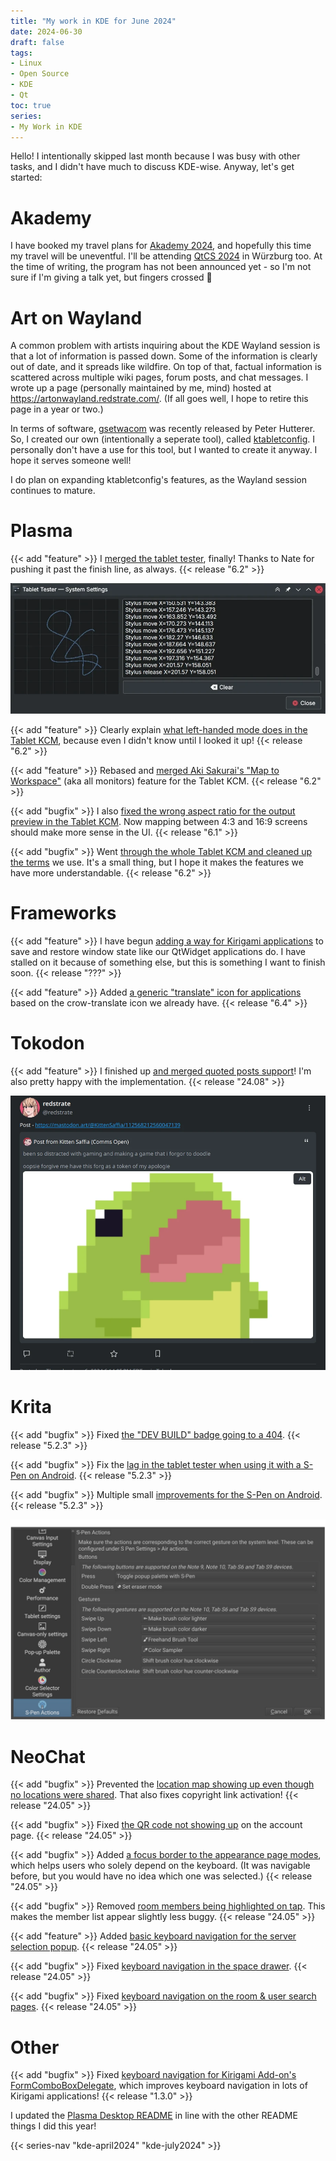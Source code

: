 ```yaml
---
title: "My work in KDE for June 2024"
date: 2024-06-30
draft: false
tags:
- Linux
- Open Source
- KDE
- Qt
toc: true
series:
- My Work in KDE
---
```


Hello! I intentionally skipped last month because I was busy with other tasks, and I didn't have much to discuss KDE-wise. Anyway, let's get started:

# Akademy

I have booked my travel plans for [Akademy 2024](https://akademy.kde.org/2024/), and hopefully this time my travel will be uneventful. I'll be attending [QtCS 2024](https://wiki.qt.io/Qt_Contributor_Summit_2024) in Würzburg too. At the time of writing, the program has not been announced yet - so I'm not sure if I'm giving a talk yet, but fingers crossed 🤞

# Art on Wayland

A common problem with artists inquiring about the KDE Wayland session is that a lot of information is passed down. Some of the information is clearly out of date, and it spreads like wildfire. On top of that, factual information is scattered across multiple wiki pages, forum posts, and chat messages. I wrote up a page (personally maintained by me, mind) hosted at https://artonwayland.redstrate.com/. (If all goes well, I hope to retire this page in a year or two.)

In terms of software, [gsetwacom](https://github.com/linuxwacom/gsetwacom) was recently released by Peter Hutterer. So, I created our own (intentionally a seperate tool), called [ktabletconfig](https://invent.kde.org/redstrate/ktabletconfig). I personally don't have a use for this tool, but I wanted to create it anyway. I hope it serves someone well!

I do plan on expanding ktabletconfig's features, as the Wayland session continues to mature.

# Plasma

{{< add "feature" >}} I [merged the tablet tester](https://invent.kde.org/plasma/plasma-desktop/-/merge_requests/1970), finally! Thanks to Nate for pushing it past the finish line, as always. {{< release "6.2" >}}

![A slightly out of date screenshot of the Tester](tablettest.webp)

{{< add "feature" >}} Clearly explain [what left-handed mode does in the Tablet KCM](https://invent.kde.org/plasma/plasma-desktop/-/merge_requests/2300), because even I didn't know until I looked it up! {{< release "6.2" >}}

{{< add "feature" >}} Rebased and [merged Aki Sakurai's "Map to Workspace"](https://invent.kde.org/plasma/plasma-desktop/-/merge_requests/2304) (aka all monitors) feature for the Tablet KCM. {{< release "6.2" >}}

{{< add "bugfix" >}} I also [fixed the wrong aspect ratio for the output preview in the Tablet KCM](https://invent.kde.org/plasma/plasma-desktop/-/merge_requests/2305). Now mapping between 4:3 and 16:9 screens should make more sense in the UI. {{< release "6.1" >}}

{{< add "bugfix" >}} Went [through the whole Tablet KCM and cleaned up the terms](https://invent.kde.org/plasma/plasma-desktop/-/merge_requests/2303) we use. It's a small thing, but I hope it makes the features we have more understandable. {{< release "6.2" >}}

# Frameworks

{{< add "feature" >}} I have begun [adding a way for Kirigami applications](https://invent.kde.org/frameworks/kconfig/-/merge_requests/316) to save and restore window state like our QtWidget applications do. I have stalled on it because of something else, but this is something I want to finish soon. {{< release "???" >}}

{{< add "feature" >}} Added [a generic "translate" icon for applications](https://invent.kde.org/frameworks/breeze-icons/-/merge_requests/382) based on the crow-translate icon we already have. {{< release "6.4" >}}

# Tokodon

{{< add "feature" >}} I finished up [and merged quoted posts support](https://invent.kde.org/network/tokodon/-/merge_requests/483)! I'm also pretty happy with the implementation. {{< release "24.08" >}}

![Quoted posts are now "supported" in Tokodon, at least with what we can do](quoted.webp)

# Krita

{{< add "bugfix" >}} Fixed [the "DEV BUILD" badge going to a 404](https://invent.kde.org/graphics/krita/-/merge_requests/2171). {{< release "5.2.3" >}}

{{< add "bugfix" >}} Fix the [lag in the tablet tester when using it with a S-Pen on Android](https://invent.kde.org/graphics/krita/-/merge_requests/2172). {{< release "5.2.3" >}}

{{< add "bugfix" >}} Multiple small [improvements for the S-Pen on Android](https://invent.kde.org/graphics/krita/-/merge_requests/2170). {{< release "5.2.3" >}}

![I changed up some of the text and mentioned S9 family support here now!](spen.webp)

# NeoChat

{{< add "bugfix" >}} Prevented the [location map showing up even though no locations were shared](https://invent.kde.org/network/neochat/-/merge_requests/1763). That also fixes copyright link activation! {{< release "24.05" >}}

{{< add "bugfix" >}} Fixed [the QR code not showing up](https://invent.kde.org/network/neochat/-/merge_requests/1765) on the account page. {{< release "24.05" >}}

{{< add "bugfix" >}} Added [a focus border to the appearance page modes](https://invent.kde.org/network/neochat/-/merge_requests/1764), which helps users who solely depend on the keyboard. (It was navigable before, but you would have no idea which one was selected.) {{< release "24.05" >}}

{{< add "bugfix" >}} Removed [room members being highlighted on tap](https://invent.kde.org/network/neochat/-/merge_requests/1766). This makes the member list appear slightly less buggy. {{< release "24.05" >}}

{{< add "feature" >}} Added [basic keyboard navigation for the server selection popup](https://invent.kde.org/network/neochat/-/merge_requests/1768). {{< release "24.05" >}}

{{< add "bugfix" >}} Fixed [keyboard navigation in the space drawer](https://invent.kde.org/network/neochat/-/merge_requests/1769). {{< release "24.05" >}}

{{< add "bugfix" >}} Fixed [keyboard navigation on the room & user search pages](https://invent.kde.org/network/neochat/-/merge_requests/1767). {{< release "24.05" >}}

# Other

{{< add "bugfix" >}} Fixed [keyboard navigation for Kirigami Add-on's FormComboBoxDelegate](https://invent.kde.org/libraries/kirigami-addons/-/merge_requests/248), which improves keyboard navigation in lots of Kirigami applications! {{< release "1.3.0" >}}

I updated the [Plasma Desktop README](https://invent.kde.org/plasma/plasma-desktop/-/merge_requests/2299) in line with the other README things I did this year!

{{< series-nav "kde-april2024" "kde-july2024" >}}

